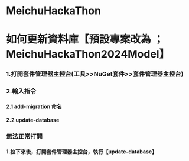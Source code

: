 # MeichuHackaThon

# 如何更新資料庫【預設專案改為 ；MeichuHackaThon2024Model】
### 1.打開套件管理器主控台(工具>>NuGet套件>>套件管理器主控台)
### 2.輸入指令
#### 2.1 add-migration 命名
#### 2.2 update-database
### 無法正常打開
#### 1.拉下來後，打開套件管理器主控台，執行【update-database】
